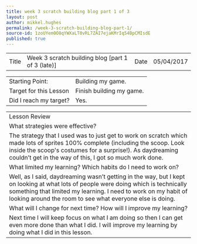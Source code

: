 ```yaml
---
title: week 3 scratch building blog part 1 of 3
layout: post
author: mikkel.hughes
permalink: /week-3-scratch-building-blog-part-1/
source-id: 1zoUYem0O8qYWXaLT0vRL7ZAI7ejaKMrIq54BpCMIsdE
published: true
---
```

<table>
  <tr>
    <td>Title</td>
    <td>Week 3 scratch building blog [part 1 of 3 (late)]</td>
    <td>    Date</td>
    <td>05/04/2017</td>
  </tr>
</table>


<table>
  <tr>
    <td>Starting Point:</td>
    <td>Building my game.</td>
  </tr>
  <tr>
    <td>Target for this Lesson</td>
    <td>Finish building my game.</td>
  </tr>
  <tr>
    <td>Did I reach my target? </td>
    <td>Yes.</td>
  </tr>
</table>


<table>
  <tr>
    <td>Lesson Review</td>
  </tr>
  <tr>
    <td> What strategies were effective? </td>
  </tr>
  <tr>
    <td>The strategy that I used was to just get to work on scratch which made lots of sprites 100% complete (including the scoop. Look inside the scoop's costumes for a surprise!). As daydreaming couldn’t get in the way of this, I got so much work done.</td>
  </tr>
  <tr>
    <td>What limited my learning? Which habits do I need to work on? </td>
  </tr>
  <tr>
    <td>Well, as I said, daydreaming wasn’t getting in the way, but I kept on looking at what lots of people were doing which is technically something that limited my learning. I need to work on my habit of looking around the room to see what everyone else is doing.</td>
  </tr>
  <tr>
    <td>What will I change for next time? How will I improve my learning?</td>
  </tr>
  <tr>
    <td>Next time I will keep focus on what I am doing so then I can get even more done than what I did. I will improve my learning by doing what I did in this lesson.</td>
  </tr>
</table>


